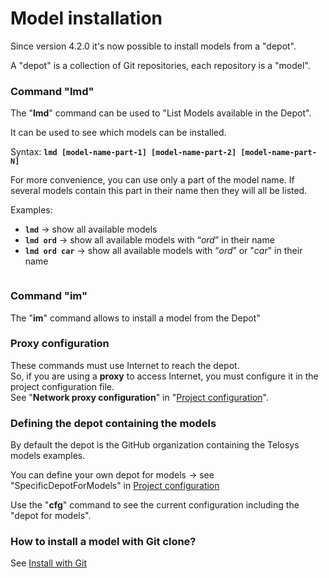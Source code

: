 # Model installation

Since version 4.2.0 it's now possible to install models from a "depot".

A "depot" is a collection of Git repositories, each repository is a "model".

### Command "lmd"

The "**lmd**" command can be used to "List Models available in the Depot".

It can be used to see which models can be installed.&#x20;

Syntax: **`lmd [model-name-part-1] [model-name-part-2] [model-name-part-N]`**

For more convenience, you can use only a part of the model name. If several models contain this part in their name then they will all be listed.

Examples:

* **`lmd`**   -> show all available models
* **`lmd ord`**  -> show all available models with “_ord_” in their name
* **`lmd ord car`**  -> show all available models with “_ord_” or "_car_" in their name

<div align="left"><figure><img src="https://res.cloudinary.com/dhcihuzk8/image/upload/v1735579247/telosys-cli-command-lmd.png" alt=""><figcaption></figcaption></figure></div>

### Command "im"&#x20;

The "**im**" command allows to install a model from the Depot"



### Proxy configuration

These commands must use Internet to reach the depot. \
So, if you are using a **proxy** to access Internet, you must configure it in the project configuration file. \
See "**Network proxy configuration**" in "[Project configuration](../configuration-and-variables.md)".



### Defining the depot containing the models

By default the depot is the GitHub organization containing the Telosys models examples.

You can define your own depot for models -> see "SpecificDepotForModels" in [Project configuration](../configuration-and-variables.md)

Use the "**cfg**" command to see the current configuration including the "depot for models".



### How to install a model with Git clone?

See  [Install with Git](../install-with-git.md) &#x20;
